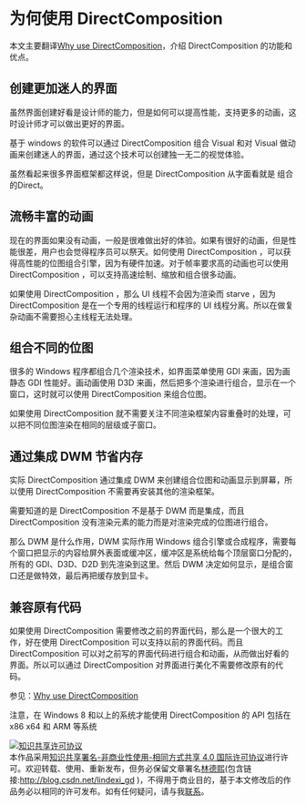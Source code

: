 # 为何使用 DirectComposition

本文主要翻译[Why use DirectComposition](https://msdn.microsoft.com/en-us/library/windows/desktop/hh449195(v=vs.85).aspx )，介绍 DirectComposition 的功能和优点。

<!--more-->
<!-- CreateTime:2020/3/5 9:26:17 -->

<!-- csdn -->

<div id="toc"></div>

<!-- 标签：windows，DirectComposition -->

## 创建更加迷人的界面

虽然界面创建好看是设计师的能力，但是如何可以提高性能，支持更多的动画，这时设计师才可以做出更好的界面。

基于 windows 的软件可以通过 DirectComposition 组合 Visual 和对 Visual 做动画来创建迷人的界面，通过这个技术可以创建独一无二的视觉体验。

虽然看起来很多界面框架都这样说，但是 DirectComposition 从字面看就是 组合的Direct。

## 流畅丰富的动画

现在的界面如果没有动画，一般是很难做出好的体验。如果有很好的动画，但是性能很差，用户也会觉得程序员可以祭天。如何使用 DirectComposition ，可以获得高性能的位图组合引擎，因为有硬件加速。对于帧率要求高的动画也可以使用 DirectComposition ，可以支持高速绘制、缩放和组合很多动画。

如果使用 DirectComposition ，那么 UI 线程不会因为渲染而 starve ，因为 DirectComposition 是在一个专用的线程运行和程序的 UI 线程分离。所以在做复杂动画不需要担心主线程无法处理。

## 组合不同的位图

很多的 Windows 程序都组合几个渲染技术，如界面菜单使用 GDI 来画，因为画静态 GDI 性能好。画动画使用 D3D 来画，然后把多个渲染进行组合，显示在一个窗口，这时就可以使用 DirectComposition 来组合位图。

如果使用 DirectComposition 就不需要关注不同渲染框架内容重叠时的处理，可以把不同位图渲染在相同的层级或子窗口。

## 通过集成 DWM 节省内存

实际 DirectComposition 通过集成 DWM 来创建组合位图和动画显示到屏幕，所以使用 DirectComposition 不需要再安装其他的渲染框架。

需要知道的是 DirectComposition 不是基于 DWM 而是集成，而且 DirectComposition 没有渲染元素的能力而是对渲染完成的位图进行组合。

那么 DWM 是什么作用，DWM 实际作用 Windows 组合引擎或合成程序，需要每个窗口把显示的内容给屏外表面或缓冲区，缓冲区是系统给每个顶层窗口分配的，所有的 GDI、D3D、D2D 到先渲染到这里。然后 DWM 决定如何显示，是组合窗口还是做特效，最后再把缓存放到显卡。

## 兼容原有代码

如果使用 DirectComposition 需要修改之前的界面代码，那么是一个很大的工作，好在使用 DirectComposition 可以支持以前的界面代码。而且 DirectComposition 可以对之前写的界面代码进行组合和动画，从而做出好看的界面。所以可以通过 DirectComposition 对界面进行美化不需要修改原有的代码。

参见：[Why use DirectComposition](https://msdn.microsoft.com/en-us/library/windows/desktop/hh449195(v=vs.85).aspx )

注意，在 Windows 8 和以上的系统才能使用 DirectComposition 的 API 包括在 x86 x64 和 ARM 等系统

<a rel="license" href="http://creativecommons.org/licenses/by-nc-sa/4.0/"><img alt="知识共享许可协议" style="border-width:0" src="https://licensebuttons.net/l/by-nc-sa/4.0/88x31.png" /></a><br />本作品采用<a rel="license" href="http://creativecommons.org/licenses/by-nc-sa/4.0/">知识共享署名-非商业性使用-相同方式共享 4.0 国际许可协议</a>进行许可。欢迎转载、使用、重新发布，但务必保留文章署名[林德熙](http://blog.csdn.net/lindexi_gd)(包含链接:http://blog.csdn.net/lindexi_gd )，不得用于商业目的，基于本文修改后的作品务必以相同的许可发布。如有任何疑问，请与我[联系](mailto:lindexi_gd@163.com)。
